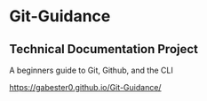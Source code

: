 # Git-Guidance
## Technical Documentation Project

A beginners guide to Git, Github, and the CLI

 https://gabester0.github.io/Git-Guidance/
